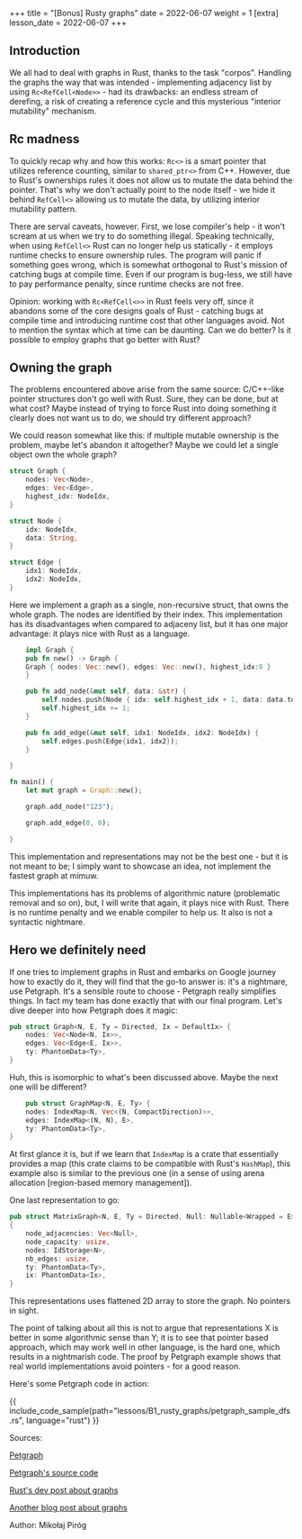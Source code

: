 +++
title = "[Bonus] Rusty graphs"
date = 2022-06-07 
weight = 1
[extra]
lesson_date = 2022-06-07 
+++

## Introduction

We all had to deal with graphs in Rust, thanks to the task "corpos". Handling the graphs the way that was intended - implementing adjacency list by using `Rc<RefCell<Node>>` - had its drawbacks: an endless stream of derefing, a risk of creating a reference cycle and this mysterious "interior mutability" mechanism.

## Rc madness

To quickly recap why and how this works: `Rc<>` is a smart pointer that utilizes reference counting, similar to `shared_ptr<>` from C++. However, due to Rust's ownerships rules it does not allow us to mutate the data behind the pointer. That's why we don't actually point to the node itself - we hide it behind `RefCell<>` allowing us to mutate the data, by utilizing interior mutability pattern.

There are serval caveats, however. First, we lose compiler's help - it won't scream at us when we try to do something illegal. Speaking technically, when using `RefCell<>` Rust can no longer help us statically - it employs runtime checks to ensure ownership rules. The program will panic if something goes wrong, which is somewhat orthogonal to Rust's mission of catching bugs at compile time. Even if our program is bug-less, we still have to pay performance penalty, since runtime checks are not free.

Opinion: working with `Rc<RefCell<>>` in Rust feels very off, since it abandons some of the core designs goals of Rust - catching bugs at compile time and introducing runtime cost that other languages avoid. Not to mention the syntax which at time can be daunting. Can we do better? Is it possible to employ graphs that go better with Rust?

## Owning the graph

The problems encountered above arise from the same source: C/C++-like pointer structures don't go well with Rust. Sure, they can be done, but at what cost? Maybe instead of trying to force Rust into doing something it clearly does not want us to do, we should try different approach?

We could reason somewhat like this: if multiple mutable ownership is the problem, maybe let's abandon it altogether? Maybe we could let a single object own the whole graph?

```rust
struct Graph {
    nodes: Vec<Node>,
    edges: Vec<Edge>,
    highest_idx: NodeIdx,
}

struct Node {
    idx: NodeIdx,
    data: String,
}

struct Edge {
    idx1: NodeIdx,
    idx2: NodeIdx,
}
```

Here we implement a graph as a single, non-recursive struct, that owns the whole graph. The nodes are identified by their index. This implementation has its disadvantages when compared to adjaceny list, but it has one major advantage: it plays nice with Rust as a language.

```rust
    impl Graph {
    pub fn new() -> Graph {
    Graph { nodes: Vec::new(), edges: Vec::new(), highest_idx:0 }
    }

    pub fn add_node(&mut self, data: &str) {
        self.nodes.push(Node { idx: self.highest_idx + 1, data: data.to_string() });
        self.highest_idx += 1;
    }

    pub fn add_edge(&mut self, idx1: NodeIdx, idx2: NodeIdx) {
        self.edges.push(Edge{idx1, idx2});
    }

}
```

```rust
fn main() {
    let mut graph = Graph::new();

    graph.add_node("123");

    graph.add_edge(0, 0);

}
```

This implementation and representations may not be the best one - but it is not meant to be; I simply want to showcase an idea, not implement the fastest graph at mimuw.

This implementations has its problems of algorithmic nature (problematic removal and so on), but, I will write that again, it plays nice with Rust. There is no runtime penalty and we enable compiler to help us. It also is not a syntactic nightmare.

## Hero we definitely need

If one tries to implement graphs in Rust and embarks on Google journey how to exactly do it, they will find that the go-to answer is: it's a nightmare, use Petgraph. It's a sensible route to choose - Petgraph really simplifies things. In fact my team has done exactly that with our final program. Let's dive deeper into how Petgraph does it magic:

```rust
pub struct Graph<N, E, Ty = Directed, Ix = DefaultIx> {
    nodes: Vec<Node<N, Ix>>,
    edges: Vec<Edge<E, Ix>>,
    ty: PhantomData<Ty>,
}
```

Huh, this is isomorphic to what's been discussed above. Maybe the next one will be different?

```rust
    pub struct GraphMap<N, E, Ty> {
    nodes: IndexMap<N, Vec<(N, CompactDirection)>>,
    edges: IndexMap<(N, N), E>,
    ty: PhantomData<Ty>,
}
```

At first glance it is, but if we learn that `IndexMap` is a crate that essentially provides a map (this crate claims to be compatible with Rust's `HashMap`), this example also is similar to the previous one (in a sense of using arena allocation [region-based memory management]).

One last representation to go:

```rust
pub struct MatrixGraph<N, E, Ty = Directed, Null: Nullable<Wrapped = E> = Option<E>, Ix = DefaultIx>
{
    node_adjacencies: Vec<Null>,
    node_capacity: usize,
    nodes: IdStorage<N>,
    nb_edges: usize,
    ty: PhantomData<Ty>,
    ix: PhantomData<Ix>,
}
```

This representations uses flattened 2D array to store the graph. No pointers in sight.

The point of talking about all this is not to argue that representations X is better in some algorithmic sense than Y; it is to see that pointer based approach, which may work well in other language, is the hard one, which results in a nightmarish code. The proof by Petgraph example shows that real world implementations avoid pointers - for a good reason.

Here's some Petgraph code in action:

{{ include_code_sample(path="lessons/B1_rusty_graphs/petgraph_sample_dfs.rs", language="rust") }}

Sources:

[Petgraph](https://docs.rs/petgraph/latest/petgraph/index.html)

[Petgraph's source code](https://github.com/petgraph/petgraph)

[Rust's dev post about graphs](https://github.com/nrc/r4cppp/blob/master/graphs/README.md)

[Another blog post about graphs](https://smallcultfollowing.com/babysteps/blog/2015/04/06/modeling-graphs-in-rust-using-vector-indices/)

Author: Mikołaj Piróg
